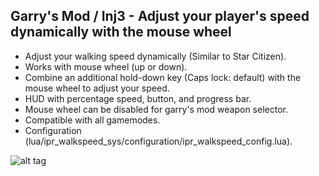 Garry's Mod / Inj3 - Adjust your player's speed dynamically with the mouse wheel
-------
- Adjust your walking speed dynamically (Similar to Star Citizen).
- Works with mouse wheel (up or down).
- Combine an additional hold-down key (Caps lock: default) with the mouse wheel to adjust your speed.
- HUD with percentage speed, button, and progress bar.
- Mouse wheel can be disabled for garry's mod weapon selector.
- Compatible with all gamemodes.
- Configuration (lua/ipr_walkspeed_sys/configuration/ipr_walkspeed_config.lua).

![alt tag](https://i.imgur.com/j0hO8rg.gif)
